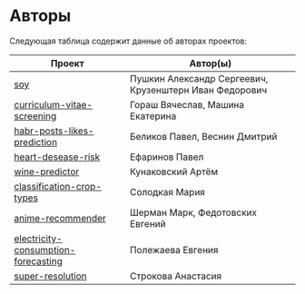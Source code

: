 # Авторы

Следующая таблица содержит данные об авторах проектов:

| Проект | Автор(ы) |
| --- | --- |
| [soy](./soy/) | Пушкин Александр Сергеевич, Крузенштерн Иван Федорович |
| [curriculum-vitae-screening](./curriculum-vitae-screening) | Гораш Вячеслав, Машина Екатерина|
| [habr-posts-likes-prediction](./habr-posts-likes-prediction/) | Беликов Павел, Веснин Дмитрий |
| [heart-desease-risk](./heart-desease-risk/) | Ефаринов Павел |
| [wine-predictor](./wine-predictor/) | Кунаковский Артём |
| [classification-crop-types](./classification-crop-types/) | Солодкая Мария |
| [anime-recommender](./anime-recommender/) | Шерман Марк, Федотовских Евгений |
| [electricity-consumption-forecasting](./electricity-consumption-forecasting/) | Полежаева Евгения |
| [super-resolution](./super-resolution/) | Строкова Анастасия |
